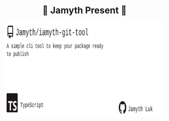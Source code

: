 <!-- built at 5/4/2024, 7:12:35 AM -->
<h1 align="center">
🎉 Jamyth Present 🎉
</h1>
<p align="center">
    <a href="https://github.com/Jamyth/iamyth-git-tool">
        <img width="1000" height="300" src="./readme.svg" />
    </a>
</p>
